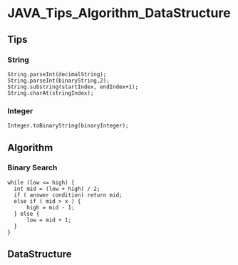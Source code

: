 # JAVA_Tips_Algorithm_DataStructure

## Tips

### String
    String.parseInt(decimalString);
    String.parseInt(binaryString,2);
    String.substring(startIndex, endIndex+1);
    String.charAt(stringIndex);

### Integer
    Integer.toBinaryString(binaryInteger);

## Algorithm

### Binary Search

 
    while (low <= high) {
      int mid = (low + high) / 2;
      if ( answer condition) return mid;
      else if ( mid > x ) {
          high = mid - 1;
      } else {
          low = mid + 1;
      }
    }

## DataStructure
